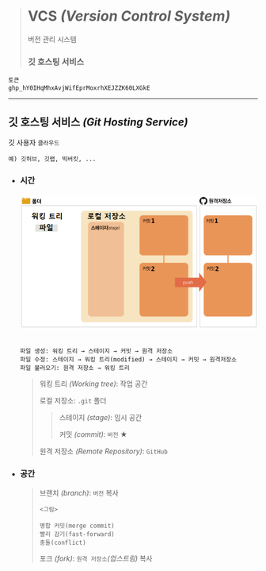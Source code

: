 ># VCS *(Version Control System)*
>버전 관리 시스템
>### 깃 호스팅 서비스
```
토큰
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
```
---

## 깃 호스팅 서비스 *(Git Hosting Service)*
깃 사용자 `클라우드`
```angular2html
예) 깃허브, 깃랩, 빅버킷, ...
```

+ ### 시간
  ###### <img src = 'img/시간.png'>
  ```angular2html
  파일 생성: 워킹 트리 → 스테이지 → 커밋 → 원격 저장소
  파일 수정: 스테이지 → 워킹 트리(modified) → 스테이지 → 커밋 → 원격저장소
  파일 불러오기: 원격 저장소 → 워킹 트리
  ```
  >워킹 트리 *(Working tree)*: 작업 공간
  >
  >로컬 저장소: `.git` 폴더
  >>스테이지 *(stage)*: 임시 공간 
  >>
  >>커밋 *(commit)*: `버전` ★
  >
  >원격 저장소 *(Remote Repository)*: `GitHub`

+ ### 공간
  >브랜치 *(branch)*: `버전` 복사
  >```
  ><그림>
  >
  >병합 커밋(merge commit)
  >빨리 감기(fast-forward)
  >충돌(conflict)
  >```
  >
  >포크 *(fork)*: `원격 저장소`*(업스트림)* 복사 
